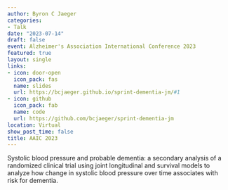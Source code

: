 ```yaml
---
author: Byron C Jaeger
categories:
- Talk
date: "2023-07-14"
draft: false
event: Alzheimer's Association International Conference 2023
featured: true
layout: single
links:
- icon: door-open
  icon_pack: fas
  name: slides
  url: https://bcjaeger.github.io/sprint-dementia-jm/#1
- icon: github
  icon_pack: fab
  name: code
  url: https://github.com/bcjaeger/sprint-dementia-jm
location: Virtual
show_post_time: false
title: AAIC 2023
---
```


Systolic blood pressure and probable dementia: a secondary analysis of a randomized clinical trial using joint longitudinal and survival models to analyze how change in systolic blood pressure over time associates with risk for dementia.
